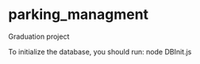 # parking_managment
Graduation project


To initialize the database, you should run: node DBInit.js
